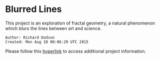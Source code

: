 # Blurred Lines
This project is an exploration of fractal geometry, a natural phenomenon which blurs the lines between art and science.

```
Author: Richard Dodson
Created: Mon Aug 10 00:06:29 UTC 2015
```

Please follow this [hyperlink](https://api.github.com/repos/rdodson41/blurred-lines) to access additional project information.
